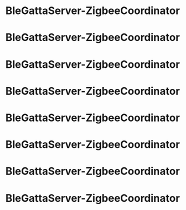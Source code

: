 # BleGattaServer-ZigbeeCoordinator
# BleGattaServer-ZigbeeCoordinator
# BleGattaServer-ZigbeeCoordinator
# BleGattaServer-ZigbeeCoordinator
# BleGattaServer-ZigbeeCoordinator
# BleGattaServer-ZigbeeCoordinator
# BleGattaServer-ZigbeeCoordinator
# BleGattaServer-ZigbeeCoordinator
